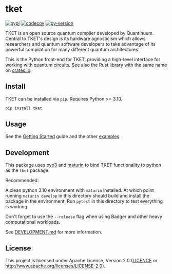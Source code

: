 # tket

[![pypi][]](https://pypi.org/project/tket/)
[![codecov][]](https://codecov.io/gh/CQCL/tket2)
[![py-version][]](https://pypi.org/project/tket/)

  [codecov]: https://img.shields.io/codecov/c/gh/CQCL/tket2?logo=codecov
  [py-version]: https://img.shields.io/pypi/pyversions/tket
  [pypi]: https://img.shields.io/pypi/v/tket

TKET is an open source quantum compiler developed by Quantinuum. Central to
TKET's design is its hardware agnosticism which allows researchers and quantum
software developers to take advantage of its powerful compilation for many
different quantum architectures.

This is the Python front-end for TKET, providing a high-level interface for working with quantum circuits.
See also the Rust library with the same name on [crates.io](https://crates.io/crates/tket).


## Install

TKET can be installed via `pip`. Requires Python >= 3.10.

```sh
pip install tket
```

## Usage

See the [Getting Started][getting-started] guide and the other [examples].

  [getting-started]: https://github.com/CQCL/tket2/blob/main/tket-py/docs/examples/1-Getting-Started.ipynb
  [examples]: https://github.com/CQCL/tket2/blob/main/tket-py/docs/examples/

## Development

This package uses [pyo3](https://pyo3.rs/latest/) and
[maturin](https://github.com/PyO3/maturin) to bind TKET functionality to
python as the `tket` package.

Recommended:

A clean python 3.10 environment with `maturin` installed. At which point running
`maturin develop` in this directory should build and install the package in the
environment. Run `pytest` in this directory to test everything is working.

Don't forget to use the `--release` flag when using Badger and other heavy
computational workloads.

See [DEVELOPMENT.md] for more information.

  [DEVELOPMENT.md]: https://github.com/CQCL/tket2/blob/main/DEVELOPMENT.md


## License

This project is licensed under Apache License, Version 2.0 ([LICENCE][] or http://www.apache.org/licenses/LICENSE-2.0).

  [LICENCE]: https://github.com/CQCL/tket2/blob/main/LICENCE
